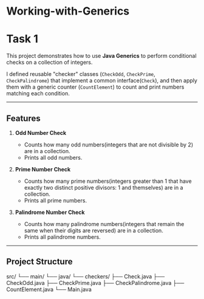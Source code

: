 # Working-with-Generics
# Task 1

This project demonstrates how to use **Java Generics** to perform conditional checks on a collection of integers.

I defined reusable "checker" classes (`CheckOdd`, `CheckPrime`, `CheckPalindrome`) that implement a common interface(`Check`), 
and then apply them with a generic counter (`CountElement`) to count and print numbers matching each condition.

---

## Features

1. **Odd Number Check**
    - Counts how many odd numbers(integers that are not divisible by 2) are in a collection.
    - Prints all odd numbers.

2. **Prime Number Check**
    - Counts how many prime numbers(integers greater than 1 that have exactly two distinct positive divisors: 1 and themselves) are in a collection.
    - Prints all prime numbers.

3. **Palindrome Number Check**
    - Counts how many palindrome numbers(integers that remain the same when their digits are reversed) are in a collection.
    - Prints all palindrome numbers.

---

## Project Structure
src/
└── main/
    └── java/
        └── checkers/
            ├── Check.java
            ├── CheckOdd.java
            ├── CheckPrime.java
            ├── CheckPalindrome.java
        ├── CountElement.java
        └── Main.java
